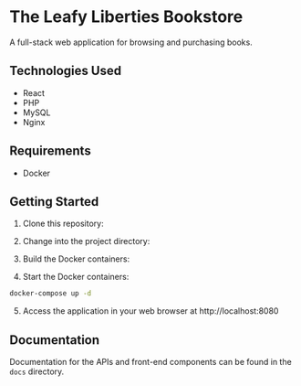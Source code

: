 # The Leafy Liberties Bookstore

A full-stack web application for browsing and purchasing books.

## Technologies Used

- React
- PHP
- MySQL
- Nginx

## Requirements

- Docker

## Getting Started

1. Clone this repository:

2. Change into the project directory:

3. Build the Docker containers:

4. Start the Docker containers:

```bash
docker-compose up -d
```

5. Access the application in your web browser at http://localhost:8080

## Documentation

Documentation for the APIs and front-end components can be found in the `docs` directory.
